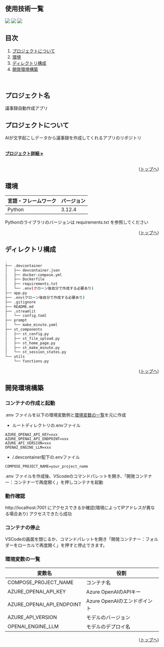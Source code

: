 <div id="top"></div>

## 使用技術一覧

<!-- シールド一覧 -->
<!-- 該当するプロジェクトの中から任意のものを選ぶ-->
<p style="display: inline">
  <img src="https://img.shields.io/badge/-Python-F2C63C.svg?logo=python&style=for-the-badge">
  <img src="https://img.shields.io/badge/-Streamlit-FF4B4B?style=flat&logo=streamlit&logoColor=white">
  <img src="https://img.shields.io/badge/-Docker-1488C6.svg?logo=docker&style=for-the-badge">
</p>

## 目次

1. [プロジェクトについて](#プロジェクトについて)
2. [環境](#環境)
3. [ディレクトリ構成](#ディレクトリ構成)
4. [開発環境構築](#開発環境構築)

<!-- READMEの作成方法のドキュメントのリンク -->
<br />

<!-- プロジェクト名を記載 -->

## プロジェクト名

議事録自動作成アプリ

<!-- プロジェクトについて -->

## プロジェクトについて

AIが文字起こしデータから議事録を作成してくれるアプリのリポジトリ

<!-- プロジェクトの概要を記載 -->

  <p align="left">
    <br />
    <!-- プロジェクト詳細にBacklogのWikiのリンク -->
    <a href="Backlogのwikiリンク"><strong>プロジェクト詳細 »</strong></a>
    <br />
    <br />

<p align="right">(<a href="#top">トップへ</a>)</p>

## 環境

<!-- 言語、フレームワーク、ミドルウェア、インフラの一覧とバージョンを記載 -->

| 言語・フレームワーク  | バージョン |
| --------------------- | ---------- |
| Python                | 3.12.4     |

Pythonのライブラリのバージョンは requirements.txt を参照してください

<p align="right">(<a href="#top">トップへ</a>)</p>

## ディレクトリ構成

```bash
.
├── .devcontainer
│   ├── devcontainer.json
│   ├── docker-compose.yml
│   ├── Dockerfile
│   ├── requirements.txt
│   └── .env(クローン後自分で作成する必要あり)
├── app.py
├── .env(クローン後自分で作成する必要あり)
├── .gitignore
├── README.md
├── .streamlit
│   └── config.toml
├── prompt
│   └── make_minute.yaml
├── st_components
│   ├── st_config.py
│   ├── st_file_upload.py
│   ├── st_home_page.py
│   ├── st_make_minute.py
│   └── st_session_states.py
└── utils
    └── functions.py
```


<p align="right">(<a href="#top">トップへ</a>)</p>

## 開発環境構築

<!-- コンテナの作成方法、パッケージのインストール方法など、開発環境構築に必要な情報を記載 -->

### コンテナの作成と起動

.env ファイルを以下の環境変数例と[環境変数の一覧](#環境変数の一覧)を元に作成

- ルートディレクトリの.envファイル

```.env
AZURE_OPENAI_API_KEY=xxx
AZURE_OPENAI_API_ENDPOINT=xxx
AZURE_API_VERSION=xxx
OPENAI_ENGINE_LLM=xxx
```

- /.devcontainer配下の.envファイル

```.env
COMPOSE_PROJECT_NAME=your_project_name
```

.env ファイルを作成後、VScodeのコマンドパレットを開き、「開発コンテナー：コンテナーで再度開く」を押しコンテナを起動

### 動作確認

http://localhost:7001 にアクセスできるか確認(環境によってIPアドレスが異なる場合あり)
アクセスできたら成功

### コンテナの停止

VSCodeの画面を閉じるか、コマンドパレットを開き「開発コンテナー：フォルダーをローカルで再度開く」を押すと停止できます。

### 環境変数の一覧

| 変数名                 | 役割                                        |
| ---------------------- | ----------------------------------------- |
| COMPOSE_PROJECT_NAME      | コンテナ名                               |
| AZURE_OPENAI_API_KEY      | Azure OpenAIのAPIキー                   |
| AZURE_OPENAI_API_ENDPOINT | Azure OpenAIのエンドポイント              |
| AZURE_API_VERSION         | モデルのバージョン                        |
| OPENAI_ENGINE_LLM         | モデルのデプロイ名                        |

<p align="right">(<a href="#top">トップへ</a>)</p>
